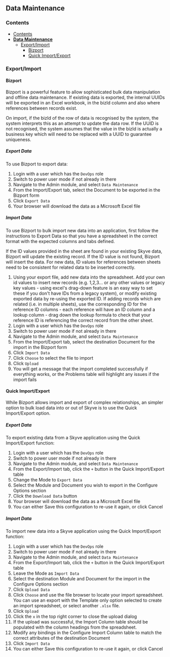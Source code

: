 ## Data Maintenance

### Contents

* [Contents](README.md)
* **[Data Maintenance](#data-maintenance)**
  * [Export/Import](#export-import)
    * [Bizport](#bizport)
    * [Quick Import/Export](#quick-import-export)

### Export/Import

#### Bizport

Bizport is a powerful feature to allow sophisticated bulk data manipulation and offline data maintenance. If existing data is exported, the internal UUIDs will be exported in an Excel workbook, in the bizId column and also where references between records exist.

On import, if the bizId of the row of data is recognised by the system, the system interprets this as an attempt to update the data row. If the UUID is not recognised, the system assumes that the value in the bizId is actually a business key which will need to be replaced with a UUID to guarantee uniqueness.

##### Export Data

To use Bizport to export data:

1. Login with a user which has the `DevOps` role
2. Switch to power user mode if not already in there
3. Navigate to the Admin module, and select `Data Maintenance`
4. From the Import/Export tab, select the Document to be exported in the Bizport form
5. Click `Export Data`
6. Your browser will download the data as a Microsoft Excel file

##### Import Data

To use Bizport to bulk import new data into an application, first follow the instructions to Export Data so that you have a spreadsheet in the correct format
with the expected columns and tabs defined.

If the ID values provided in the sheet are found in your existing Skyve data, Bizport will update the existing record. If the ID value is not found, Bizport will insert the data.
For new data, ID values for references between sheets need to be consistent for related data to be inserted correctly.

1. Using your export file, add new data into the spreadsheet. Add your own id values to insert new records (e.g. 1,2,3... or any other values or legacy key values - using excel's drag-down feature is an easy way to set these if you don't have IDs from a legacy system), or modify existing exported data by re-using the exported ID. If adding records which are related (i.e. in multiple sheets), use the corresponding ID for the reference ID columns - each reference will have an ID column and a lookup column - drag down the lookup formula to check that your reference ID is referencing the correct record from the other sheet.
2. Login with a user which has the `DevOps` role
3. Switch to power user mode if not already in there
4. Navigate to the Admin module, and select `Data Maintenance`
5. From the Import/Export tab, select the destination Document for the import in the Bizport form
6. Click `Import Data`
7. Click `Choose` to select the file to import
8. Click `Upload`
9. You will get a message that the import completed successfully if everything works, or the Problems table will highlight any issues if the import fails 

#### Quick Import/Export

While Bizport allows import and export of complex relationships, an simpler option to bulk load data into or out of Skyve is to use the Quick Import/Export option.

##### Export Data

To export existing data from a Skyve application using the Quick Import/Export function:

1. Login with a user which has the `DevOps` role
2. Switch to power user mode if not already in there
3. Navigate to the Admin module, and select `Data Maintenance`
4. From the Export/Import tab, click the `+` button in the Quick Import/Export table
5. Change the Mode to `Export Data`
6. Select the Module and Document you wish to export in the Configure Options section
7. Click the `Download Data` button
8. Your browser will download the data as a Microsoft Excel file
9. You can either Save this configuration to re-use it again, or click Cancel

##### Import Data

To import new data into a Skyve application using the Quick Import/Export function:

1. Login with a user which has the `DevOps` role
2. Switch to power user mode if not already in there
3. Navigate to the Admin module, and select `Data Maintenance`
4. From the Export/Import tab, click the `+` button in the Quick Import/Export table
5. Leave the Mode as `Import Data`
6. Select the destination Module and Document for the import in the Configure Options section
7. Click `Upload Data`
8. Click `Choose` and use the file browser to locate your import spreadsheet. You can use an export with the Template only option selected to create an import spreadsheet, or select another `.xlsx` file.
9. Click `Upload`
10. Click the `x` in the top right corner to close the upload dialog
11. If the upload was successful, the Import Column table should be populated with the column headings from the spreadsheet.
12. Modify any bindings in the Configure Import Column table to match the correct attributes of the destination Document
13. Click `Import Data`
14. You can either Save this configuration to re-use it again, or click Cancel